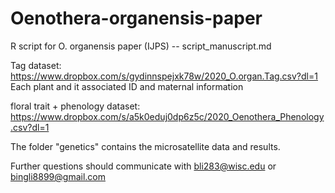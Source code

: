 # Oenothera-organensis-paper
R script for O. organensis paper (IJPS) -- script_manuscript.md

Tag dataset: https://www.dropbox.com/s/gydinnspejxk78w/2020_O.organ.Tag.csv?dl=1 Each plant and it associated ID and maternal information 

floral trait + phenology dataset: https://www.dropbox.com/s/a5k0eduj0dp6z5c/2020_Oenothera_Phenology.csv?dl=1

The folder "genetics" contains the microsatellite data and results. 

Further questions should communicate with bli283@wisc.edu or bingli8899@gmail.com 
